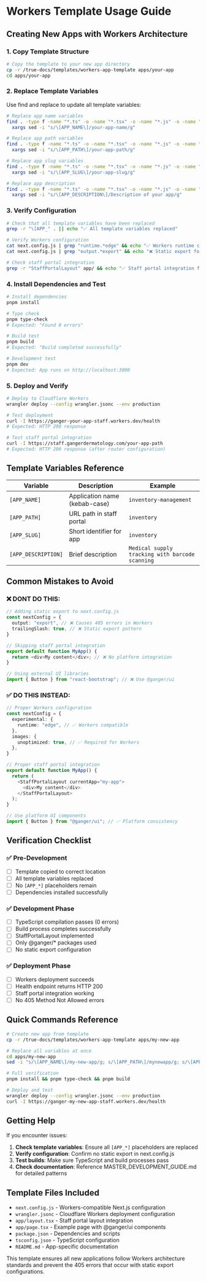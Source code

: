 # Workers Template Usage Guide

## Creating New Apps with Workers Architecture

### 1. Copy Template Structure

```bash
# Copy the template to your new app directory
cp -r /true-docs/templates/workers-app-template apps/your-app
cd apps/your-app
```

### 2. Replace Template Variables

Use find and replace to update all template variables:

```bash
# Replace app name variables
find . -type f -name "*.ts" -o -name "*.tsx" -o -name "*.js" -o -name "*.json" -o -name "*.md"  < /dev/null |  \
  xargs sed -i "s/\[APP_NAME\]/your-app-name/g"

# Replace app path variables  
find . -type f -name "*.ts" -o -name "*.tsx" -o -name "*.js" -o -name "*.json" -o -name "*.md" | \
  xargs sed -i "s/\[APP_PATH\]/your-app-path/g"

# Replace app slug variables
find . -type f -name "*.ts" -o -name "*.tsx" -o -name "*.js" -o -name "*.json" -o -name "*.md" | \
  xargs sed -i "s/\[APP_SLUG\]/your-app-slug/g"

# Replace app description
find . -type f -name "*.ts" -o -name "*.tsx" -o -name "*.js" -o -name "*.json" -o -name "*.md" | \
  xargs sed -i "s/\[APP_DESCRIPTION\]/Description of your app/g"
```

### 3. Verify Configuration

```bash
# Check that all template variables have been replaced
grep -r "\[APP_" . || echo "✅ All template variables replaced"

# Verify Workers configuration
cat next.config.js | grep "runtime.*edge" && echo "✅ Workers runtime configured"
cat next.config.js | grep "output.*export" && echo "❌ Static export found - remove this\!" || echo "✅ No static export"

# Check staff portal integration
grep -r "StaffPortalLayout" app/ && echo "✅ Staff portal integration found"
```

### 4. Install Dependencies and Test

```bash
# Install dependencies
pnpm install

# Type check
pnpm type-check
# Expected: "Found 0 errors"

# Build test
pnpm build
# Expected: "Build completed successfully"

# Development test
pnpm dev
# Expected: App runs on http://localhost:3000
```

### 5. Deploy and Verify

```bash
# Deploy to Cloudflare Workers
wrangler deploy --config wrangler.jsonc --env production

# Test deployment
curl -I https://ganger-your-app-staff.workers.dev/health
# Expected: HTTP 200 response

# Test staff portal integration
curl -I https://staff.gangerdermatology.com/your-app-path
# Expected: HTTP 200 response (after router configuration)
```

## Template Variables Reference

| Variable | Description | Example |
|----------|-------------|---------|
| `[APP_NAME]` | Application name (kebab-case) | `inventory-management` |
| `[APP_PATH]` | URL path in staff portal | `inventory` |
| `[APP_SLUG]` | Short identifier for app | `inventory` |
| `[APP_DESCRIPTION]` | Brief description | `Medical supply tracking with barcode scanning` |

## Common Mistakes to Avoid

### ❌ DONT DO THIS:

```typescript
// Adding static export to next.config.js
const nextConfig = {
  output: "export", // ❌ Causes 405 errors in Workers
  trailingSlash: true, // ❌ Static export pattern
}

// Skipping staff portal integration
export default function MyApp() {
  return <div>My content</div>; // ❌ No platform integration
}

// Using external UI libraries
import { Button } from "react-bootstrap"; // ❌ Use @ganger/ui
```

### ✅ DO THIS INSTEAD:

```typescript
// Proper Workers configuration
const nextConfig = {
  experimental: {
    runtime: "edge", // ✅ Workers compatible
  },
  images: {
    unoptimized: true, // ✅ Required for Workers
  },
}

// Proper staff portal integration
export default function MyApp() {
  return (
    <StaffPortalLayout currentApp="my-app">
      <div>My content</div>
    </StaffPortalLayout>
  );
}

// Use platform UI components
import { Button } from "@ganger/ui"; // ✅ Platform consistency
```

## Verification Checklist

### ✅ Pre-Development
- [ ] Template copied to correct location
- [ ] All template variables replaced
- [ ] No `[APP_*]` placeholders remain
- [ ] Dependencies installed successfully

### ✅ Development Phase
- [ ] TypeScript compilation passes (0 errors)
- [ ] Build process completes successfully
- [ ] StaffPortalLayout implemented
- [ ] Only @ganger/* packages used
- [ ] No static export configuration

### ✅ Deployment Phase
- [ ] Workers deployment succeeds
- [ ] Health endpoint returns HTTP 200
- [ ] Staff portal integration working
- [ ] No 405 Method Not Allowed errors

## Quick Commands Reference

```bash
# Create new app from template
cp -r /true-docs/templates/workers-app-template apps/my-new-app

# Replace all variables at once
cd apps/my-new-app
sed -i "s/\[APP_NAME\]/my-new-app/g; s/\[APP_PATH\]/mynewapp/g; s/\[APP_SLUG\]/mynewapp/g; s/\[APP_DESCRIPTION\]/My new application/g" $(find . -type f -name "*.ts" -o -name "*.tsx" -o -name "*.js" -o -name "*.json" -o -name "*.md")

# Full verification
pnpm install && pnpm type-check && pnpm build

# Deploy and test
wrangler deploy --config wrangler.jsonc --env production
curl -I https://ganger-my-new-app-staff.workers.dev/health
```

## Getting Help

If you encounter issues:

1. **Check template variables**: Ensure all `[APP_*]` placeholders are replaced
2. **Verify configuration**: Confirm no static export in next.config.js
3. **Test builds**: Make sure TypeScript and build processes pass
4. **Check documentation**: Reference MASTER_DEVELOPMENT_GUIDE.md for detailed patterns

## Template Files Included

- `next.config.js` - Workers-compatible Next.js configuration
- `wrangler.jsonc` - Cloudflare Workers deployment configuration  
- `app/layout.tsx` - Staff portal layout integration
- `app/page.tsx` - Example page with @ganger/ui components
- `package.json` - Dependencies and scripts
- `tsconfig.json` - TypeScript configuration
- `README.md` - App-specific documentation

This template ensures all new applications follow Workers architecture standards and prevent the 405 errors that occur with static export configurations.
